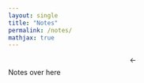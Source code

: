 ```yaml
---
layout: single
title: "Notes"
permalink: /notes/
mathjax: true
---
```


$$\leftarrow$$ Notes over here